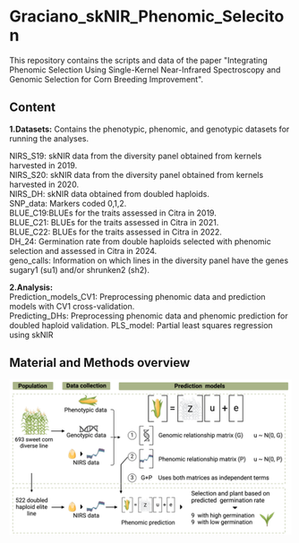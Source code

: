 # Graciano_skNIR_Phenomic_Seleciton
This repository contains the scripts and data of the paper "Integrating Phenomic Selection Using Single-Kernel Near-Infrared Spectroscopy and Genomic Selection for Corn Breeding Improvement".

## Content
**1.Datasets:** Contains the phenotypic, phenomic, and genotypic datasets for running the analyses.  

NIRS_S19: skNIR data from the diversity panel obtained from kernels harvested in 2019.  
NIRS_S20: skNIR data from the diversity panel obtained from kernels harvested in 2020.  
NIRS_DH: skNIR data obtained from doubled haploids.  
SNP_data: Markers coded 0,1,2.  
BLUE_C19:BLUEs for the traits assessed in Citra in 2019.  
BLUE_C21: BLUEs for the traits assessed in Citra in 2021.  
BLUE_C22: BLUEs for the traits assessed in Citra in 2022.  
DH_24: Germination rate from double haploids selected with phenomic selection and assessed in Citra in 2024.  
geno_calls: Information on which lines in the diversity panel have the genes sugary1 (su1) and/or shrunken2 (sh2).

**2.Analysis:**  
Prediction_models_CV1: Preprocessing phenomic data and prediction models with CV1 cross-validation.  
Predicting_DHs: Preprocessing phenomic data and phenomic prediction for doubled haploid validation.
PLS_model: Partial least squares regression using skNIR

## Material and Methods overview
![](Methods.png)
